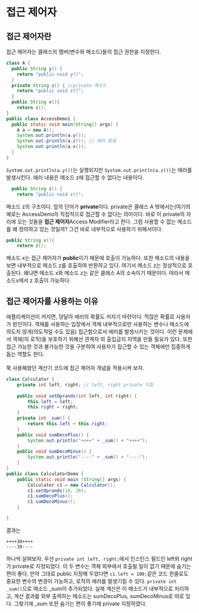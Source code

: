 # 접근 제어자
## 접근 제어자란
접근 제어자는 클래스의 멤버(변수와 메소드)들의 접근 권한을 지정한다.<br>
```java
class A {
  public String y() {
    return "public void y()";
  }
  private String z() { //private 메소드
    return "public void z()";
  }
  public String x(){
    return z();
}
public class AccessDemo1 {
  public static void main(String[] args) {
    A a = new A();
    System.out.println(a.y());
    System.out.println(a.z()); // 에러 발생
    System.out.println(a.x());
  }
}
```
`System.out.println(a.y())`는 실행되지만 `System.out.println(a.z())`는 에러를 발생시킨다. 에러 내용은 메소드 z에 접근할 수 없다는 내용이다. 
```java
  public String z() {
    return "public void z()";
```
메소드 z의 구조이다. 앞의 단어가 **private**이다. private은 클래스 A 밖에서는(여기의 예로는 AccessDemo1) 직접적으로 접근할 수 없다는 의미이다.
바로 이 private의 자리에 오는 것들을 **접근 제어자**Access Modifier라고 한다. 그럼 사용할 수 없는 메소드를 왜 정의하고 있는 것일까?
그건 바로 내부적으로 사용하기 위해서이다.
```java
public String x(){
    return z();
```
메소드 x는 접근 제어자가 **public**이기 때문에 호출이 가능하다. 또한 메소드의 내용을 보면 내부적으로 메소드 z를 호출하여 반환하고 있다.
여기서 메소드 z는 정상적으로 호출된다. 왜냐면 메소드 x와 메소드 z는 같은 클래스 A의 소속이기 때문이다.
따라서 메소드x에서 z 호출이 가능하다.

## 접근 제어자를 사용하는 이유
애플리케이션이 커지면, 덩달아 에러의 확률도 커지기 마련이다. 적잖은 확률로 사용자가 원인이다. 
객체를 사용하는 입장에서 객체 내부적으로만 사용하는 변수나 메소드에 의도치 않게(의도적일 수도 있음) 접근함으로서 에러를 발생시키는 것이다.
이런 문제에서 객체(의 로직)을 보호하기 위해선 관계자 외 출입금지 지역을 만들 필요가 있다. 
또한 접근 가능한 것과 불가능한 것을 구분하여 사용자가 접근할 수 있는 객체에만 집중하게 돕는 역할도 한다.<br><br>
쭉 사용해왔던 계산기 코드에 접근 제어자 개념을 적용시켜 보자.
```java
class Calculator {
	private int left, right; // left, right private 지정
	
	public void setOprands(int left, int right) {
		this.left = left;
		this.right = right;
	}
	private int _sum() {
		return this.left + this.right;
	}
	public void sumDecoPlus() {
		System.out.println("++++" + _sum() + "++++");
	}
	public void sumDecoMinus() {
		System.out.println("----" + _sum() + "----");
	}
}
public class CalculatorDemo {
	public static void main (String[] args) {
		Calculator c1 = new Calculator();
		c1.setOprands(10, 20);
		c1.sumDecoPlus();
		c1.sumDecoMinus();
	}

}
```
결과는
```
++++30++++
----30----
```
하나씩 살펴보자. 우선 `private int left, right;`에서 인스턴스 필드인 left와 right가 private로 지정되었다. 이 두 변수는 객체 외부에서 호출될 일이 없기 때문에 숨기는 편이 좋다.
만약 그대로 public 지정해 두었다면 `c1.left = 100;`같은 코드 한줄로도 중요한 변수의 변경이 가능하고, 로직의 에러를 발생기킬 수 있다.
`private int _sum()`으로 메소드 \_sum이 추가되었다. 실제 계산은 이 메소드가 내부적으로 처리하고, 계산 결과를 외부 출력하는 메소드는 sumDecoPlus, sumDecoMinus로 따로 있다.
그렇기에 \_sum 또한 숨기는 편이 좋기에 private 지정하였다.

